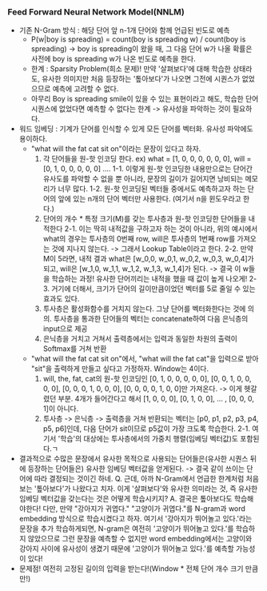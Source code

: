 ### Feed Forward Neural Network Model(NNLM)
- 기존 N-Gram 방식 : 해당 단어 앞 n-1개 단어와 함께 언급된 빈도로 예측
    - P(w|boy is spreading) = count(boy is spreading w) / count(boy is spreading) -> boy is spreading이 왔을 때, 그 다음 단어 w가 나올 확률은 사전에 boy is spreading w가 나온 빈도로 예측을 한다.
    - 한계 : Sparsity Problem(희소 문제)! 만약 '살펴보다'에 대해 학습한 상태라도, 유사한 의미지만 처음 등장하는 '톺아보다'가 나오면 그전에 시퀀스가 없었으므로 예측에 고려할 수 없다.
    - 아무리 Boy is spreading smile이 있을 수 있는 표현이라고 해도, 학습한 단어 시퀀스에 없었다면 예측할 수 없다는 한계 -> 유사성을 파악하는 것이 필요하다.
- 워드 임베딩 : 기계가 단어를 인식할 수 있게 모든 단어를 벡터화. 유사성 파악에도 용이하다.
    - "what will the fat cat sit on"이라는 문장이 있다고 하자.
        1. 각 단어들을 원-핫 인코딩 한다. ex) what = [1, 0, 0, 0, 0, 0, 0], will = [0, 1, 0, 0, 0, 0, 0] ....
        1-1. 이렇게 원-핫 인코딩한 내용만으로는 단어간 유사도를 파악할 수 없을 뿐 아니라, 문장의 길이가 길어지면 낭비되는 메모리가 너무 많다.
        1-2. 원-핫 인코딩된 벡터들 중에서도 예측하고자 하는 단어의 앞에 있는 n개의 단어 벡터만 사용한다. (여기서 n을 윈도우라고 한다.)
        2. 단어의 개수 * 특정 크기(M)를 갖는 투사층과 원-핫 인코딩한 단어들을 내적한다
        2-1. 이는 딱히 내적값을 구하고자 하는 것이 아니라, 위의 예시에서 what의 경우는 투사층의 0번째 row, will은 투사층의 1번째 row를 가져오는 것에 지나지 않는다. -> 그래서 Lookup Table이라고 한다.
        2-2. 만약 M이 5라면, 내적 결과 what은 [w_0,0, w_0,1, w_0,2, w_0,3, w_0,4]가 되고, will은 [w_1,0, w_1,1, w_1,2, w_1,3, w_1,4]가 된다. -> 결국 이 w들을 학습하는 과정! 유사한 단어끼리는 내적을 했을 때 값이 높게 나오게!
        2-3. 거기에 더해서, 크기가 단어의 길이만큼이었던 벡터를 5로 줄일 수 있는 효과도 있다.
        3. 투사층은 활성화함수를 거치지 않는다. 그냥 단어를 벡터화한다는 것에 의의. 투사층을 통과한 단어들의 벡터는 concatenate하여 다음 은닉층의 input으로 제공
        4. 은닉층을 거치고 거쳐서 출력층에서는 입력과 동일한 차원의 출력이 Softmax를 거쳐 반환
    - "what will the fat cat sit on"에서, "what will the fat cat"을 입력으로 받아 "sit"을 출력하게 만들고 싶다고 가정하자. Window는 4이다.
        1. will, the, fat, cat의 원-핫 인코딩인 [0, 1, 0, 0, 0, 0, 0], [0, 0, 1, 0, 0, 0, 0], [0, 0, 0, 1, 0, 0, 0], [0, 0, 0, 0, 1, 0, 0]만 가져온다. -> 이게 헷갈렸던 부분. 4개가 들어간다고 해서 [1, 0, 0, 0], [0, 1, 0, 0], ... , [0, 0, 0, 1]이 아니다.
        2. 투사층 -> 은닉층 -> 출력층을 거쳐 반환되는 벡터는 [p0, p1, p2, p3, p4, p5, p6]인데, 다음 단어가 sit이므로 p5값이 가장 크도록 학습한다.
        2-1. 여기서 '학습'의 대상에는 투사층에서의 가중치 행렬(임베딩 벡터값)도 포함된다.ㄱ
- 결과적으로 수많은 문장에서 유사한 목적으로 사용되는 단어들은(유사한 시퀀스 뒤에 등장하는 단어들은) 유사한 임베딩 벡터값을 얻게된다. -> 결국 같이 쓰이는 단어에 따라 결정되는 것이긴 하네.
Q. 근데, 아까 N-Gram에서 언급한 한계처럼 처음보는 '톺아보다'가 나왔다고 치자. 이게 '살펴보다'와 유사한 의미라는 것, 즉 유사한 임베딩 벡터값을 갖는다는 것은 어떻게 학습시키지?
A. 결국은 톺아보다도 학습해야한다! 다만, 만약 "강아지가 귀엽다." "고양이가 귀엽다."를 N-gram과 word embedding 방식으로 학습시켰다고 하자. 여기서 '강아지가 뛰어놀고 있다.'라는 문장을 추가 학습하게되면, N-gram은 여전히 '고양이가 뛰어놀고 있다.'를 학습하지 않았으므로 그런 문장을 예측할 수 없지만 word embedding에서는 고양이와 강아지 사이에 유사성이 생겼기 때문에 '고양이가 뛰어놀고 있다.'를 예측할 가능성이 있다!
- 문제점! 여전히 고정된 길이의 입력을 받는다!(Window * 전체 단어 개수 크기 만큼만!)